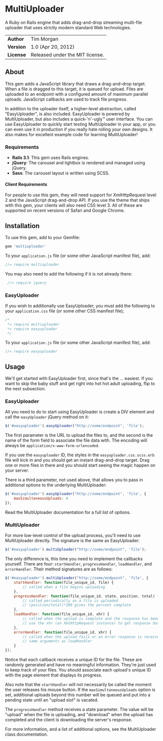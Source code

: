 MultiUploader
=============

A Ruby on Rails engine that adds drag-and-drop streaming multi-file uploader
that uses strictly modern standard Web technologies.

|             |                                 |
|:------------|:--------------------------------|
| **Author**  | Tim Morgan                      |
| **Version** | 1.0 (Apr 20, 2012)              |
| **License** | Released under the MIT license. |

About
-----

This gem adds a JavaScript library that draws a drag-and-drop target. When a
file is dragged to this target, it is queued for upload. Files are uploaded to
an endpoint with a configured amount of maximum parallel uploads. JavaScript
callbacks are used to track file progress.

In addition to the uploader itself, a higher-level abstraction, called
"EasyUploader", is also included. EasyUploader is powered by MultiUploader, but
also includes a quick-'n'-ugly™ user interface. You can use EasyUploader to
quickly start testing MultiUploader in your app, or you can even use it in
production if you really hate rolling your own designs. It also makes for
excellent example code for learning MultiUploader!

### Requirements

* **Rails 3.1**: This gem uses Rails engines.
* **jQuery**: The carousel and lightbox is rendered and managed using jQuery.
* **Sass**: The carousel layout is written using SCSS.

#### Client Requirements

For people to use this gem, they will need support for XmlHttpRequest level 2
and the JavaScript drag-and-drop API. If you use the theme that ships with this
gem, your clients will also need CSS level 3. All of these are supported on
recent versions of Safari and Google Chrome.

Installation
------------

To use this gem, add to your Gemfile:

```` ruby
gem 'multiuploader'
````

To your `application.js` file (or some other JavaScript manifest file), add:

```` javascript
//= require multiuploader
````

You may also need to add the following if it is not already there:

```` javascript
 //= require jquery
 ````

### EasyUploader

If you wish to additionally use EasyUploader, you must add the following to
your `application.css` file (or some other CSS manifest file);

 ```` css
 /*
  *= require multiuploader
  *= require easyuploader
  */
````

To your `application.js` file (or some other JavaScript manifest file), add:

```` javascript
//= require easyuploader
````

Usage
-----

We'll get started with EasyUploader first, since that's the ... easiest. If you
want to skip the baby stuff and get right into hot hot adult uploading, flip to
the next subsection.

### EasyUploader

All you need to do to start using EasyUploader is create a DIV element and call
the `easyUploader` jQuery method on it:

```` javascript
$('#easyuploader').easyUploader("http://some/endpoint", 'file');
````

The first parameter is the URL to upload the files to, and the second is the
name of the form field to associate the file data with. The encoding will always
be `application/x-www-form-urlencoded`.

If you use the `easyuploader` ID, the styles in the `easyuploader.css.scss.erb`
file will kick in and you should get an instant drag-and-drop target. Drag one
or more files in there and you should start seeing the magic happen on your
server.

There is a third parameter, not used above, that allows you to pass in
additional options to the underlying MultiUploader:

```` javascript
$('#easyuploader').easyUploader("http://some/endpoint", 'file', {
    maxSimultaneousUploads: 4
});
````

Read the MultiUploader documentation for a full list of options.

### MultiUploader

For more low-level control of the upload process, you'll need to use
MultiUploader directly. The signature is the same as EasyUploader:

```` javascript
$('#easyuploader').multiUploader("http://some/endpoint", 'file');
````

The only difference is, this time you need to implement the callbacks yourself.
There are four: `startHandler`, `progressHandler`, `loadHandler`, and
`errorHandler`. Their method signatures are as follows:

```` javascript
$('#easyuploader').multiUploader("http://some/endpoint", 'file', {
    startHandler: function(file_unique_id, file) {
        // called when a file begins uploading
    },
    progressHandler: function(file_unique_id, state, position, total) {
        // called periodically as a file is uploaded
        // (position/total)*100 gives the percent complete
    },
    loadHandler: function(file_unique_id, xhr) {
        // called when the upload is complete and the response has been received
        // use the xhr (an XmlHttpRequest instance) to get response data
    },
    errorHandler: function(file_unique_id, xhr) {
        // called when the upload fails or an error response is received
        // same arguments as loadHandler
    }
});
````

Notice that each callback receives a unique ID for the file. These are randomly
generated and have no meaningful information. They're just used to keep track of
your files. You should associate each upload's unique ID with the page element
that displays its progress.

Also note that the `startHandler` will not necessarily be called the moment the
user releases his mouse button.  If the `maxSimultaneousUploads` option is set,
additional uploads beyond this number will be queued and put into a pending
state until an "upload slot" is vacated.

The `progressHandler` method receives a state parameter. The value will be
"upload" when the file is uploading, and "download" when the upload has
completed and the client is downloading the server's response.

For more information, and a list of additional options, see the MultiUploader
class documentation.
